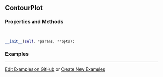 ## <a id="McUtils.Plots.Plots.ContourPlot">ContourPlot</a>


### Properties and Methods
<a id="McUtils.Plots.Plots.ContourPlot.__init__">&nbsp;</a>
```python
__init__(self, *params, **opts): 
```

### Examples


___

[Edit Examples on GitHub](https://github.com/McCoyGroup/References/edit/gh-pages/Documentation/examples/McUtils/Plots/Plots/ContourPlot.md) or 
[Create New Examples](https://github.com/McCoyGroup/References/new/gh-pages/?filename=Documentation/examples/McUtils/Plots/Plots/ContourPlot.md)